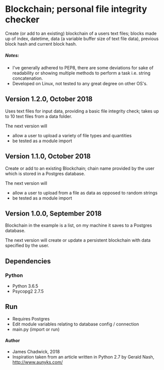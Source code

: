 # Blockchain; personal file integrity checker
Create (or add to an existing) blockchain of a users text files; blocks made up of index, datetime, data (a variable buffer size of text file data), previous block hash and current block hash.



##### Notes:
* I've generally adhered to PEP8, there are some deviations for sake of readability or showing multiple methods to perform a task i.e. string concatenation.
* Developed on Linux, not tested to any great degree on other OS's.

## Version 1.2.0, October 2018
Uses text files for input data, providing a basic file integrity check; takes up to 10 text files from a data folder.

The next version will

* allow a user to upload a variety of file types and quantities
* be tested as a module import

## Version 1.1.0, October 2018
Create or add to an existing Blockchain; chain name provided by the user which is stored in a Postgres database.

The next version will

* allow a user to upload from a file as data as opposed to random strings
* be tested as a module import

## Version 1.0.0, September 2018
Blockchain in the example is a list, on my machine it saves to a Postgres database.

The next version will create or update a persistent blockchain with data specified by the user.

## Dependencies

### Python
* Python 3.6.5
* Psycopg2 2.7.5

## Run
* Requires Postgres
* Edit module variables relating to database config / connection
* main.py (import or run)

#### Author
* James Chadwick, 2018
* Inspiration taken from an article written in Python 2.7 by Gerald Nash, http://www.aunyks.com/
